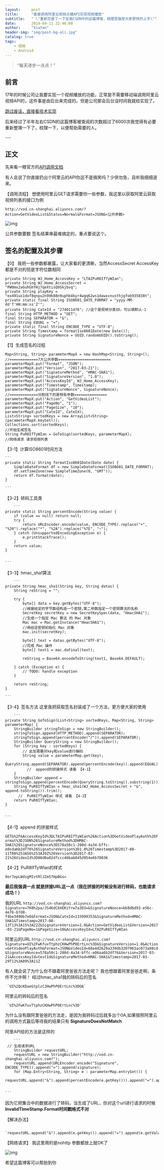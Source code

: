 ```yaml
---
layout:     post
title:      "直接调用阿里云视频点播API实现视频播放"
subtitle:   " \"重新完善了一下在我CSDN中的这篇博客，梳理思路使大家更快的上手\""
date:       2019-04-11 22:46:00
author:     "XiaYan"
header-img: "img/post-bg-ali.jpg"
catalog: true
tags:
    - 视频
    - Android
---
```


> “每天进步一点点！”


## 前言

17年的时候公司让我要实现一个视频播放的功能，正常是不需要移动端调用阿里云视频API的，这件事是由后台来完成的。但是公司那会后台没时间我就给实现了。

[跳过废话，直接看技术实现 ](#build) 



后来经过了半年左右CSDN的这篇博客被查阅的次数超过了6000次我觉得有必要重新整理一下了，梳理一下，以便帮助需要的人。


<p id = "build"></p>
---

## 正文


先来看一眼官方的[API调用文档](//help.aliyun.com/document_detail/44435.html?spm=5176.product29932.6.618.DUYkdb)


有人会说了你直接扔出个阿里云的API你这不是搞笑吗？少侠勿急，且听我细细道来。

【调用流程】
	想使用阿里云GET请求需要你一些参数，我这里以获取阿里云获取视频列表的接口为例
	
   `http://vod.cn-shanghai.aliyuncs.com/?Action=GetVideoList&Status=Normal&Format=JSON&<公共参数>`

   ![img](/img/in-post/xy_ali.png)

公共参数要数 签名结果串最难搞定的，重点要说这个。


## 签名的配置及其步骤 

【0】 我把一些参数都暴露，让大家看的更清晰，当然AccessSecret   AccessKey 都是不对的但是字符位数相同


    private String WJ_Home_AccessKey = "LTAIPuR8IfTyWIan";
    private String WJ_Home_AccessSecret = "PW0mx2aGuhGhYHj7qeXtisQ9Skjbvq";
    private String playKey = "ex491ux1dof8qnpu2n99k88n9uphb4kyr4wgq62ws1dawxcnusthjgfob935838t";
    private static final String ISO8601_DATE_FORMAT = "yyyy-MM-dd'T'HH:mm:ss'Z'";
    private String CateId = "274011476"; //这个是视频分类ID，可以填默认-1
    final String HTTP_METHOD = "GET";
    final String SEPARATOR = "&";
    final String EQUAL = "=";
    private static final String ENCODE_TYPE = "UTF-8";
    private String Timestamp = formatIso8601Date(new Date());
    private String SignatureNonce = UUID.randomUUID().toString();



【1】生成签名的过程

	Map<String, String> parameterMapX = new HashMap<String, String>();
	//=============7大公共参数========================
    parameterMapX.put("Format", "JSON");
    parameterMapX.put("Version", "2017-03-21");
    parameterMapX.put("SignatureMethod", "HMAC-SHA1");
    parameterMapX.put("SignatureVersion", "1.0");
    parameterMapX.put("AccessKeyId", WJ_Home_AccessKey);
    parameterMapX.put("Timestamp", Timestamp);
    parameterMapX.put("SignatureNonce", SignatureNonce);
	//=============分割线下的是特有参数===============
    parameterMapX.put("Action", "GetVideoList");
    parameterMapX.put("PageNo", "1");
    parameterMapX.put("PageSize", "10");
    parameterMapX.put("CateId", CateId);
    List<String> sortedKeys = new ArrayList<String>(parameterMapX.keySet());
    Collections.sort(sortedKeys);
    //开始生成签名
    String PuR8IfTyWIan = GoToSign(sortedKeys, parameterMapX);
	//网络请求 请求视频列表

 【3-1】计算ISO8601时间方法

	``` 
	private static String formatIso8601Date(Date date) {
        SimpleDateFormat df = new SimpleDateFormat(ISO8601_DATE_FORMAT);
        df.setTimeZone(new SimpleTimeZone(0, "GMT"));
        return df.format(date);
    }

	``` 
	
 【3-2】转码工具类

		``` 
	private static String percentEncode(String value) {
        if (value == null) return null;
        try {
            return URLEncoder.encode(value, ENCODE_TYPE).replace("+", "%20").replace("*", "%2A").replace("%7E", "~");
        } catch (UnsupportedEncodingException e) {
            e.printStackTrace();
        }
        return value;
    }


	``` 
	
 【3-3】hmac_sha1算法
 
		``` 
	private String hmac_sha1(String key, String datas) {
        String reString = "";

        try {
            byte[] data = key.getBytes("UTF-8");
            //根据给定的字节数组构造一个密钥,第二参数指定一个密钥算法的名称
            SecretKey secretKey = new SecretKeySpec(data, "HmacSHA1");
            //生成一个指定 Mac 算法 的 Mac 对象
            Mac mac = Mac.getInstance("HmacSHA1");
            //用给定密钥初始化 Mac 对象
            mac.init(secretKey);

            byte[] text = datas.getBytes("UTF-8");
            //完成 Mac 操作
            byte[] text1 = mac.doFinal(text);

            reString = Base64.encodeToString(text1, Base64.DEFAULT);

        } catch (Exception e) {
            // TODO: handle exception
        }

        return reString;
    }

	``` 
	
 【3-4】签名方法   这里我把获取签名封装成了一个方法，更方便大家的使用
 
		``` 
	private String GoToSign(List<String> sortedKeys, Map<String, String> parameterMap) {
        StringBuilder stringToSign = new StringBuilder();
        stringToSign.append(HTTP_METHOD).append(SEPARATOR);
        stringToSign.append(percentEncode("/")).append(SEPARATOR);
        StringBuilder QueryString = new StringBuilder();
        for (String key : sortedKeys) {
            // 此处需要对key和value进行编码
            String value = parameterMap.get(key);
            QueryString.append(SEPARATOR).append(percentEncode(key)).append(EQUAL).append(percentEncode(value));
			  //  append的拼接样式 请看 【4-1】
        }
        StringBuilder append = stringToSign.append(percentEncode(QueryString.toString().substring(1)));
        String PuR8IfTyWIan = hmac_sha1(WJ_Home_AccessSecret + "&", append.toString()).trim();
		  //  PuR8IfTyWIan 样式 请看 【4-2】
        return PuR8IfTyWIan;
    }


	``` 
	
 【4-1】append 的拼接样式
 
  `GET&%2F&AccessKeyId%3DLTAIPuR8IfTyWIan%26Action%3DGetVideoPlayAuth%26Format%3DJSON%26SignatureMethod%3DHMAC-SHA1%26SignatureNonce%3D578a50c1-280d-4a34-bffc-e0sda6b2df76%26SignatureVersion%3D1.0%26Timestamp%3D2017-08-11T08%253A56%253A39Z%26Version%3D2017-03-21%26VideoId%3D86d0a02dfccc46bab045d954e6b70036`
 
 【4-2】PuR8IfTyWIan的样式
 
   `9or7epLWdsgMIvtRlJZm57HpBGs=`
   
   
   **最后我强调一点 就是拼接URL这一点（我在拼接的时候没有进行转码，也能请求成功！）**
   
   我的URL
   `http://vod.cn-shanghai.aliyuncs.com?Signature=7K0h2pa/JS4KdC6XEKiYrw7a3EU=&SignatureNonce=bb8d6d93-e56c-4e76-b7d8-f4be3490b7e6&Format=JSON&CateId=133999353&SignatureMethod=HMAC-SHA1&Timestamp=2017-08-13T13%3A15%3A22Z&SignatureVersion=1.0&Action=GetVideoList&Version=2017-03-21&PageNo=1&PageSize=10&AccessKeyId=LTAIPuR8IfTyWIan`
   
   阿里云的URL
   `http://vod.cn-shanghai.aliyuncs.com?Signature=UI%2FwKfuvTtphzCKHwPhP0ErtLnc%3D&SignatureVersion=1.0&Action=GetVideoPlayAuth&Format=JSON&VideoId=68a4d2629a339db3207963ac073a88cd&SignatureNonce=578a50c1-280d-4a34-bffc-e06aa6b2df76&Version=2017-03-21&AccessKeyId=testId&SignatureMethod=HMAC-SHA1&Timestamp=2017-03-29T12%3A09%3A11Z`

有人就会说了为什么你不跟着阿里爸爸方法走呢？ 我也想跟着阿里爸爸走啊，条件不允许啊！
经过hmac_sha1我的转码后的签名
	
	 `UI%2QcKDaeGtplzCJHwPhP0ErtLnc%3DOA`
	 
阿里云的转码后的签名
	
	 `UI%2FwKfuvTtphzCKHwPhP0ErtLnc%3D`
	 
为什么没有跟阿里爸爸的方法走，是因为我转码过后就多出个0A,如果按照阿里云的调用方式最后等待我的结果只有 **SignatureDoesNotMatch**
	
	
阿里API给的方法是这样的
	
		``` 
	 // 生成请求URL
		StringBuilder requestURL;
		requestURL = new StringBuilder("http://vod.cn-shanghai.aliyuncs.com?");
		requestURL.append(URLEncoder.encode("Signature", ENCODE_TYPE)).append("=").append(signature);
		for (Map.Entry<String, String> e : parameterMap.entrySet()) {
		requestURL.append("&").append(percentEncode(e.getKey())).append("=").append(percentEncode(e.getValue()));


	``` 
	
因为它把集合中的数据进行了转码，当生成了URL，你对这个url进行请求的时候**InvalidTimeStamp.Format时间戳格式不对**
	
 【解决办法】
 
	 `requestURL.append("&").append(e.getKey()).append("=").append(e.getValue());`
	 
	 
 【网络请求】 我这里用的是nohttp  参数都放上就OK了
	
![img](/img/in-post/xy_ali_q.png) 
 
 
 希望这篇博客可以帮助到你
	
	

	











